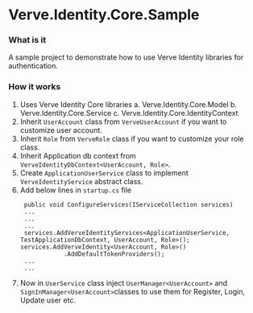 # Verve.Identity.Core.Sample
###  What is it
 A sample project to demonstrate how to use Verve Identity libraries for authentication.
###  How it works
1. Uses Verve Identity Core libraries 
		a. Verve.Identity.Core.Model
		b. Verve.Identity.Core.Service
		c. Verve.Identity.Core.IdentityContext
2. Inherit `UserAccount` class from `VerveUserAccount` if you want to customize user account.
3. Inherit `Role` from `VerveRole` class if you want to customize your role class.
4. Inherit Application db context from `VerveIdentityDbContext<UserAccount, Role>`. 		
5. Create `ApplicationUserService` class to implement `VerveIdentityService` abstract class.
6. Add below lines in `startup.cs` file
	```
	 public void ConfigureServices(IServiceCollection services)
	 ...
	 ...
	 ...
	 services.AddVerveIdentityServices<ApplicationUserService, TestApplicationDbContext, UserAccount, Role>();
	services.AddVerveIdentity<UserAccount, Role>()
                .AddDefaultTokenProviders();
	 ...
	 ...        
	```
7. Now in `UserService` class inject `UserManager<UserAccount>` and `SignInManager<UserAccount>`classes to use them for Register, Login, Update user etc. 
